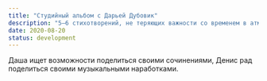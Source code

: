 ```yaml
---
title: "Студийный альбом с Дарьей Дубовик"
description: "5—6 стихотворений, не теряющих важности со временем в атмосфере электронной музыкальной импровизации"
date: 2020-08-20
status: development
---
```


Даша ищет возможности поделиться своими сочинениями, Денис рад поделиться своими музыкальными наработками.
